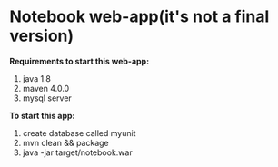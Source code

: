 # Notebook web-app(it's not a final version)
<strong>Requirements to start this web-app:</strong><br>
1. java 1.8<br>
2. maven 4.0.0<br>
3. mysql server<br>

<strong>To start this app:</strong><br>
1. create database called myunit<br>
2. mvn clean && package<br>
3. java -jar target/notebook.war<br>
